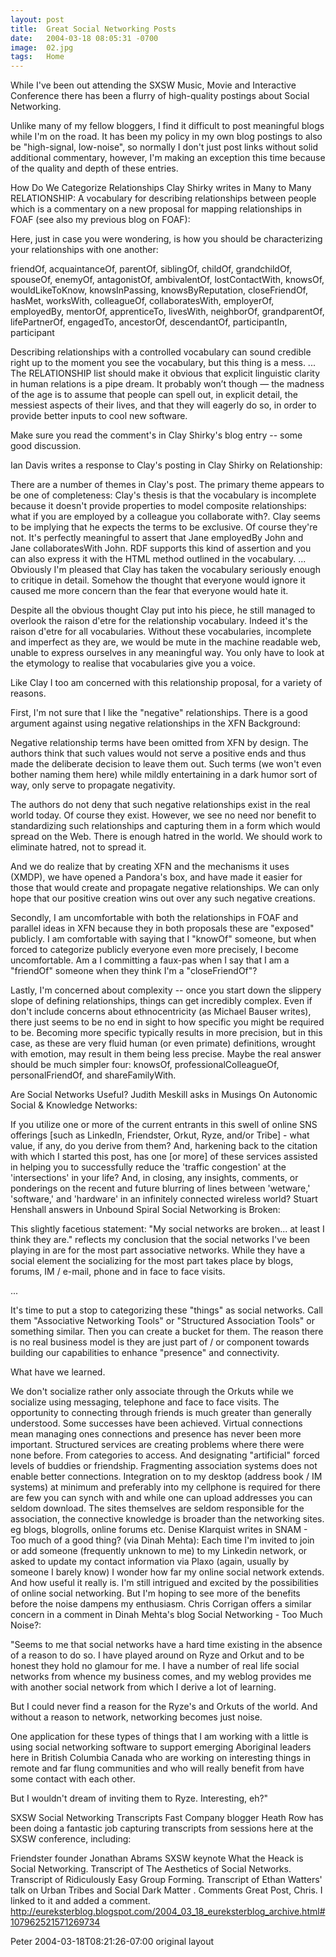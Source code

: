 ```yaml
---
layout: post
title:  Great Social Networking Posts
date:   2004-03-18 08:05:31 -0700
image:  02.jpg
tags:   Home
---
```


While I've been out attending the SXSW Music, Movie and Interactive Conference there has been a flurry of high-quality postings about Social Networking.

Unlike many of my fellow bloggers, I find it difficult to post meaningful blogs while I'm on the road. It has been my policy in my own blog postings to also be "high-signal, low-noise", so normally I don't just post links without solid additional commentary, however, I'm making an exception this time because of the quality and depth of these entries.

How Do We Categorize Relationships
Clay Shirky writes in Many to Many RELATIONSHIP: A vocabulary for describing relationships between people which is a commentary on a new proposal for mapping relationships in FOAF (see also my previous blog on FOAF):

Here, just in case you were wondering, is how you should be characterizing your relationships with one another:

friendOf, acquaintanceOf, parentOf, siblingOf, childOf, grandchildOf, spouseOf, enemyOf, antagonistOf, ambivalentOf, lostContactWith, knowsOf, wouldLikeToKnow, knowsInPassing, knowsByReputation, closeFriendOf, hasMet, worksWith, colleagueOf, collaboratesWith, employerOf, employedBy, mentorOf, apprenticeTo, livesWith, neighborOf, grandparentOf, lifePartnerOf, engagedTo, ancestorOf, descendantOf, participantIn, participant

Describing relationships with a controlled vocabulary can sound credible right up to the moment you see the vocabulary, but this thing is a mess.
...
The RELATIONSHIP list should make it obvious that explicit linguistic clarity in human relations is a pipe dream. It probably won’t though — the madness of the age is to assume that people can spell out, in explicit detail, the messiest aspects of their lives, and that they will eagerly do so, in order to provide better inputs to cool new software.

Make sure you read the comment's in Clay Shirky's blog entry -- some good discussion.

Ian Davis writes a response to Clay's posting in Clay Shirky on Relationship:

There are a number of themes in Clay's post. The primary theme appears to be one of completeness: Clay's thesis is that the vocabulary is incomplete because it doesn't provide properties to model composite relationships: what if you are employed by a colleague you collaborate with?. Clay seems to be implying that he expects the terms to be exclusive. Of course they're not. It's perfectly meaningful to assert that Jane employedBy John and Jane collaboratesWith John. RDF supports this kind of assertion and you can also express it with the HTML method outlined in the vocabulary.
...
Obviously I'm pleased that Clay has taken the vocabulary seriously enough to critique in detail. Somehow the thought that everyone would ignore it caused me more concern than the fear that everyone would hate it.

Despite all the obvious thought Clay put into his piece, he still managed to overlook the raison d'etre for the relationship vocabulary. Indeed it's the raison d'etre for all vocabularies. Without these vocabularies, incomplete and imperfect as they are, we would be mute in the machine readable web, unable to express ourselves in any meaningful way. You only have to look at the etymology to realise that vocabularies give you a voice.

Like Clay I too am concerned with this relationship proposal, for a variety of reasons.

First, I'm not sure that I like the "negative" relationships. There is a good argument against using negative relationships in the XFN Background:

Negative relationship terms have been omitted from XFN by design. The authors think that such values would not serve a positive ends and thus made the deliberate decision to leave them out. Such terms (we won't even bother naming them here) while mildly entertaining in a dark humor sort of way, only serve to propagate negativity.

The authors do not deny that such negative relationships exist in the real world today. Of course they exist. However, we see no need nor benefit to standardizing such relationships and capturing them in a form which would spread on the Web. There is enough hatred in the world. We should work to eliminate hatred, not to spread it.

And we do realize that by creating XFN and the mechanisms it uses (XMDP), we have opened a Pandora's box, and have made it easier for those that would create and propagate negative relationships. We can only hope that our positive creation wins out over any such negative creations.

Secondly, I am uncomfortable with both the relationships in FOAF and parallel ideas in XFN because they in both proposals these are "exposed" publicly. I am comfortable with saying that I "knowOf" someone, but when forced to categorize publicly everyone even more precisely, I become uncomfortable. Am a I committing a faux-pas when I say that I am a "friendOf" someone when they think I'm a "closeFriendOf"?

Lastly, I'm concerned about complexity -- once you start down the slippery slope of defining relationships, things can get incredibly complex. Even if don't include concerns about ethnocentricity (as Michael Bauser writes), there just seems to be no end in sight to how specific you might be required to be. Becoming more specific typically results in more precision, but in this case, as these are very fluid human (or even primate) definitions, wrought with emotion, may result in them being less precise. Maybe the real answer should be much simpler four: knowsOf, professionalColleagueOf, personalFriendOf, and shareFamilyWith.

Are Social Networks Useful?
Judith Meskill asks in Musings On Autonomic Social & Knowledge Networks:

If you utilize one or more of the current entrants in this swell of online SNS offerings [such as LinkedIn, Friendster, Orkut, Ryze, and/or Tribe] - what value, if any, do you derive from them? And, harkening back to the citation with which I started this post, has one [or more] of these services assisted in helping you to successfully reduce the 'traffic congestion' at the 'intersections' in your life? And, in closing, any insights, comments, or ponderings on the recent and future blurring of lines between 'wetware,' 'software,' and 'hardware' in an infinitely connected wireless world?
Stuart Henshall answers in Unbound Spiral Social Networking is Broken:

This slightly facetious statement: "My social networks are broken... at least I think they are." reflects my conclusion that the social networks I've been playing in are for the most part associative networks. While they have a social element the socializing for the most part takes place by blogs, forums, IM / e-mail, phone and in face to face visits.

...

It's time to put a stop to categorizing these "things" as social networks. Call them "Associative Networking Tools" or "Structured Association Tools" or something similar. Then you can create a bucket for them. The reason there is no real business model is they are just part of / or component towards building our capabilities to enhance "presence" and connectivity.

What have we learned.

We don't socialize rather only associate through the Orkuts while we socialize using messaging, telephone and face to face visits.
The opportunity to connecting through friends is much greater than generally understood. Some successes have been achieved.
Virtual connections mean managing ones connections and presence has never been more important.
Structured services are creating problems where there were none before. From categories to access. And designating "artificial" forced levels of buddies or friendship.
Fragmenting association systems does not enable better connections.
Integration on to my desktop (address book / IM systems) at minimum and preferably into my cellphone is required for there are few you can synch with and while one can upload addresses you can seldom download.
The sites themselves are seldom responsible for the association, the connective knowledge is broader than the networking sites. eg blogs, blogrolls, online forums etc.
Denise Klarquist writes in SNAM - Too much of a good thing? (via Dinah Mehta):
Each time I'm invited to join or add someone (frequently unknown to me) to my Linkedin network, or asked to update my contact information via Plaxo (again, usually by someone I barely know) I wonder how far my online social network extends. And how useful it really is. I'm still intrigued and excited by the possibilities of online social networking. But I'm hoping to see more of the benefits before the noise dampens my enthusiasm.
Chris Corrigan offers a similar concern in a comment in Dinah Mehta's blog Social Networking - Too Much Noise?:

"Seems to me that social networks have a hard time existing in the absence of a reason to do so. I have played around on Ryze and Orkut and to be honest they hold no glamour for me. I have a number of real life social networks from whence my business comes, and my weblog provides me with another social network from which I derive a lot of learning.

But I could never find a reason for the Ryze's and Orkuts of the world. And without a reason to network, networking becomes just noise.

One application for these types of things that I am working with a little is using social networking software to support emerging Aboriginal leaders here in British Columbia Canada who are working on interesting things in remote and far flung communities and who will really benefit from have some contact with each other.

But I wouldn't dream of inviting them to Ryze. Interesting, eh?"

SXSW Social Networking Transcripts
Fast Company blogger Heath Row has been doing a fantastic job capturing transcripts from sessions here at the SXSW conference, including:

Friendster founder Jonathan Abrams SXSW keynote What the Heack is Social Networking.
Transcript of The Aesthetics of Social Networks.
Transcript of Ridiculously Easy Group Forming.
Transcript of Ethan Watters' talk on Urban Tribes and Social Dark Matter
.
Comments
Great Post, Chris. I linked to it and added a comment. http://eureksterblog.blogspot.com/2004_03_18_eureksterblog_archive.html#107962521571269734

Peter 2004-03-18T08:21:26-07:00
original layout
